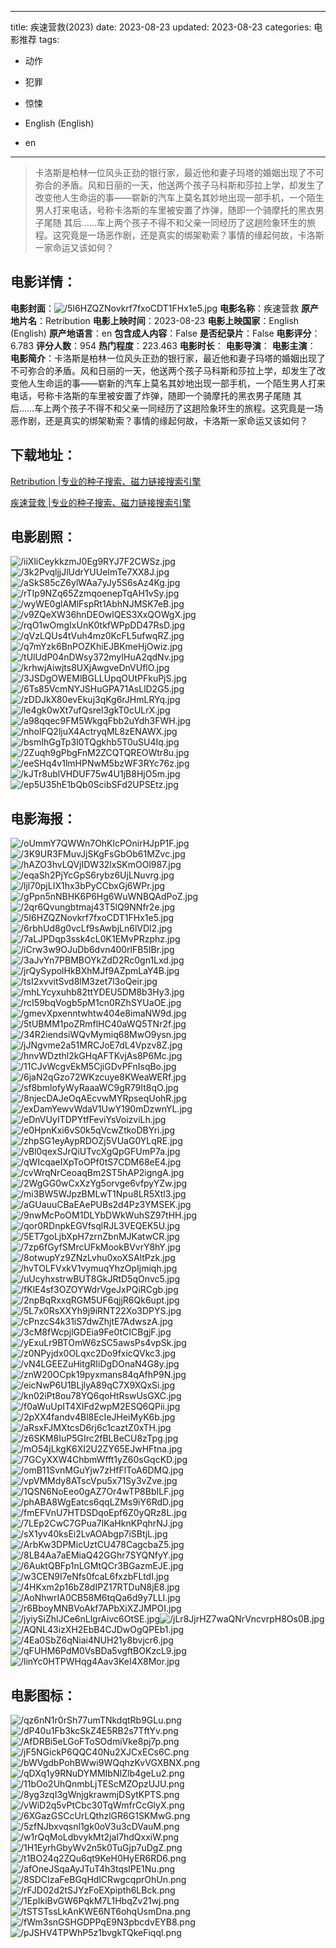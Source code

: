 
---
title: 疾速营救(2023)
date: 2023-08-23
updated: 2023-08-23
categories: 电影推荐
tags:
- 动作
- 犯罪
- 惊悚

- English (English)
- en
---


> 卡洛斯是柏林一位风头正劲的银行家，最近他和妻子玛塔的婚姻出现了不可弥合的矛盾。风和日丽的一天，他送两个孩子马科斯和莎拉上学，却发生了改变他人生命运的事——崭新的汽车上莫名其妙地出现一部手机，一个陌生男人打来电话，号称卡洛斯的车里被安置了炸弹，随即一个骑摩托的黑衣男子尾随 其后……车上两个孩子不得不和父亲一同经历了这趟险象环生的旅程。这究竟是一场恶作剧，还是真实的绑架勒索？事情的缘起何故，卡洛斯一家命运又该如何？

## **电影详情**：

**电影封面**：<img src="https://image.tmdb.org/t/p/w200/5I6HZQZNovkrf7fxoCDT1FHx1e5.jpg" alt="/5I6HZQZNovkrf7fxoCDT1FHx1e5.jpg" title="/5I6HZQZNovkrf7fxoCDT1FHx1e5.jpg">
**电影名称**：疾速营救
**原产地片名**：Retribution
**电影上映时间**：2023-08-23
**电影上映国家**：English (English)
**原产地语言**：en
**包含成人内容**：False
**是否纪录片**：False
**电影评分**：6.783
**评分人数**：954
**热门程度**：223.463
**电影时长**：
**电影导演**：
**电影主演**：
**电影简介**：卡洛斯是柏林一位风头正劲的银行家，最近他和妻子玛塔的婚姻出现了不可弥合的矛盾。风和日丽的一天，他送两个孩子马科斯和莎拉上学，却发生了改变他人生命运的事——崭新的汽车上莫名其妙地出现一部手机，一个陌生男人打来电话，号称卡洛斯的车里被安置了炸弹，随即一个骑摩托的黑衣男子尾随 其后……车上两个孩子不得不和父亲一同经历了这趟险象环生的旅程。这究竟是一场恶作剧，还是真实的绑架勒索？事情的缘起何故，卡洛斯一家命运又该如何？

## **下载地址**：
[Retribution |专业的种子搜索、磁力链接搜索引擎](https://movie.amd794.com:2083/?search=Retribution&ordering=&mode=match_phrase&page_size=10&page=1)

[疾速营救 |专业的种子搜索、磁力链接搜索引擎](https://movie.amd794.com:2083/?search=%E7%96%BE%E9%80%9F%E8%90%A5%E6%95%91&ordering=&mode=match_phrase&page_size=10&page=1)
 

## **电影剧照**：
<img src="https://image.tmdb.org/t/p/original/iiXliCeykkzmJ0Eg9RYJ7F2CWSz.jpg" alt="/iiXliCeykkzmJ0Eg9RYJ7F2CWSz.jpg" title="/iiXliCeykkzmJ0Eg9RYJ7F2CWSz.jpg"><img src="https://image.tmdb.org/t/p/original/3k2PvqljjJlUdrYUUeImTe7XX8J.jpg" alt="/3k2PvqljjJlUdrYUUeImTe7XX8J.jpg" title="/3k2PvqljjJlUdrYUUeImTe7XX8J.jpg"><img src="https://image.tmdb.org/t/p/original/aSkS85cZ6ylWAa7yJy5S6sAz4Kg.jpg" alt="/aSkS85cZ6ylWAa7yJy5S6sAz4Kg.jpg" title="/aSkS85cZ6ylWAa7yJy5S6sAz4Kg.jpg"><img src="https://image.tmdb.org/t/p/original/rTIp9NZq65ZzmqoenepTqAH1vSy.jpg" alt="/rTIp9NZq65ZzmqoenepTqAH1vSy.jpg" title="/rTIp9NZq65ZzmqoenepTqAH1vSy.jpg"><img src="https://image.tmdb.org/t/p/original/wyWE0glAMlFspRt1AbhNJMSK7eB.jpg" alt="/wyWE0glAMlFspRt1AbhNJMSK7eB.jpg" title="/wyWE0glAMlFspRt1AbhNJMSK7eB.jpg"><img src="https://image.tmdb.org/t/p/original/v9ZQeXW36hnDEOwlQES3XxQOWgX.jpg" alt="/v9ZQeXW36hnDEOwlQES3XxQOWgX.jpg" title="/v9ZQeXW36hnDEOwlQES3XxQOWgX.jpg"><img src="https://image.tmdb.org/t/p/original/rqO1wOmgIxUnK0tkfWPpDD47RsD.jpg" alt="/rqO1wOmgIxUnK0tkfWPpDD47RsD.jpg" title="/rqO1wOmgIxUnK0tkfWPpDD47RsD.jpg"><img src="https://image.tmdb.org/t/p/original/qVzLQUs4tVuh4mz0KcFL5ufwqRZ.jpg" alt="/qVzLQUs4tVuh4mz0KcFL5ufwqRZ.jpg" title="/qVzLQUs4tVuh4mz0KcFL5ufwqRZ.jpg"><img src="https://image.tmdb.org/t/p/original/q7mYzk6BnPOZKhiEJBKmeHjOwiz.jpg" alt="/q7mYzk6BnPOZKhiEJBKmeHjOwiz.jpg" title="/q7mYzk6BnPOZKhiEJBKmeHjOwiz.jpg"><img src="https://image.tmdb.org/t/p/original/tUlUdP04nDWsy372myIHuA2qdNv.jpg" alt="/tUlUdP04nDWsy372myIHuA2qdNv.jpg" title="/tUlUdP04nDWsy372myIHuA2qdNv.jpg"><img src="https://image.tmdb.org/t/p/original/krhwjAiwjts8UXjAwgveDnVUflO.jpg" alt="/krhwjAiwjts8UXjAwgveDnVUflO.jpg" title="/krhwjAiwjts8UXjAwgveDnVUflO.jpg"><img src="https://image.tmdb.org/t/p/original/3JSDgOWEMlBGLLUpqOUtPFkuPjS.jpg" alt="/3JSDgOWEMlBGLLUpqOUtPFkuPjS.jpg" title="/3JSDgOWEMlBGLLUpqOUtPFkuPjS.jpg"><img src="https://image.tmdb.org/t/p/original/6Ts85VcmNYJSHuGPA71AsLlD2G5.jpg" alt="/6Ts85VcmNYJSHuGPA71AsLlD2G5.jpg" title="/6Ts85VcmNYJSHuGPA71AsLlD2G5.jpg"><img src="https://image.tmdb.org/t/p/original/zDDJkX80evEkuj3qKg6rJHmLRYq.jpg" alt="/zDDJkX80evEkuj3qKg6rJHmLRYq.jpg" title="/zDDJkX80evEkuj3qKg6rJHmLRYq.jpg"><img src="https://image.tmdb.org/t/p/original/le4gk0wXt7ufQsrel3gkT0cULrX.jpg" alt="/le4gk0wXt7ufQsrel3gkT0cULrX.jpg" title="/le4gk0wXt7ufQsrel3gkT0cULrX.jpg"><img src="https://image.tmdb.org/t/p/original/a98qqec9FM5WkgqFbb2uYdh3FWH.jpg" alt="/a98qqec9FM5WkgqFbb2uYdh3FWH.jpg" title="/a98qqec9FM5WkgqFbb2uYdh3FWH.jpg"><img src="https://image.tmdb.org/t/p/original/nholFQ2ljuX4ActryqML8zENAWX.jpg" alt="/nholFQ2ljuX4ActryqML8zENAWX.jpg" title="/nholFQ2ljuX4ActryqML8zENAWX.jpg"><img src="https://image.tmdb.org/t/p/original/bsmIhGgTp3I0TQgkhb5T0uSU4Iq.jpg" alt="/bsmIhGgTp3I0TQgkhb5T0uSU4Iq.jpg" title="/bsmIhGgTp3I0TQgkhb5T0uSU4Iq.jpg"><img src="https://image.tmdb.org/t/p/original/2Zuqh9gPbgFnM2ZCQTQREOWtr8u.jpg" alt="/2Zuqh9gPbgFnM2ZCQTQREOWtr8u.jpg" title="/2Zuqh9gPbgFnM2ZCQTQREOWtr8u.jpg"><img src="https://image.tmdb.org/t/p/original/eeSHq4v1lmHPNwM5bzWF3RYc76z.jpg" alt="/eeSHq4v1lmHPNwM5bzWF3RYc76z.jpg" title="/eeSHq4v1lmHPNwM5bzWF3RYc76z.jpg"><img src="https://image.tmdb.org/t/p/original/kJTr8ublVHDUF75w4U1jB8HjO5m.jpg" alt="/kJTr8ublVHDUF75w4U1jB8HjO5m.jpg" title="/kJTr8ublVHDUF75w4U1jB8HjO5m.jpg"><img src="https://image.tmdb.org/t/p/original/ep5U35hE1bQb0ScibSFd2UPSEtz.jpg" alt="/ep5U35hE1bQb0ScibSFd2UPSEtz.jpg" title="/ep5U35hE1bQb0ScibSFd2UPSEtz.jpg">

## **电影海报**：
<img src="https://image.tmdb.org/t/p/original/oUmmY7QWWn7OhKlcPOnirHJpP1F.jpg" alt="/oUmmY7QWWn7OhKlcPOnirHJpP1F.jpg" title="/oUmmY7QWWn7OhKlcPOnirHJpP1F.jpg"><img src="https://image.tmdb.org/t/p/original/3K9UR3FMuvJjSKgFsGbOb61MZvc.jpg" alt="/3K9UR3FMuvJjSKgFsGbOb61MZvc.jpg" title="/3K9UR3FMuvJjSKgFsGbOb61MZvc.jpg"><img src="https://image.tmdb.org/t/p/original/hAZO3hvLQVjIDW32lxSKmOOl987.jpg" alt="/hAZO3hvLQVjIDW32lxSKmOOl987.jpg" title="/hAZO3hvLQVjIDW32lxSKmOOl987.jpg"><img src="https://image.tmdb.org/t/p/original/eqaSh2PjYcGpS6rybz6UjLNuvrg.jpg" alt="/eqaSh2PjYcGpS6rybz6UjLNuvrg.jpg" title="/eqaSh2PjYcGpS6rybz6UjLNuvrg.jpg"><img src="https://image.tmdb.org/t/p/original/ljl70pjLIX1hx3bPyCCbxGj6WPr.jpg" alt="/ljl70pjLIX1hx3bPyCCbxGj6WPr.jpg" title="/ljl70pjLIX1hx3bPyCCbxGj6WPr.jpg"><img src="https://image.tmdb.org/t/p/original/gPpn5nNBHK6P6Hg6WuWNBQAdPoZ.jpg" alt="/gPpn5nNBHK6P6Hg6WuWNBQAdPoZ.jpg" title="/gPpn5nNBHK6P6Hg6WuWNBQAdPoZ.jpg"><img src="https://image.tmdb.org/t/p/original/2qr6Qvungbtmaj43T5lQ9NNfr2e.jpg" alt="/2qr6Qvungbtmaj43T5lQ9NNfr2e.jpg" title="/2qr6Qvungbtmaj43T5lQ9NNfr2e.jpg"><img src="https://image.tmdb.org/t/p/original/5I6HZQZNovkrf7fxoCDT1FHx1e5.jpg" alt="/5I6HZQZNovkrf7fxoCDT1FHx1e5.jpg" title="/5I6HZQZNovkrf7fxoCDT1FHx1e5.jpg"><img src="https://image.tmdb.org/t/p/original/6rbhUd8g0vcLf9sAwbjLn6lVDl2.jpg" alt="/6rbhUd8g0vcLf9sAwbjLn6lVDl2.jpg" title="/6rbhUd8g0vcLf9sAwbjLn6lVDl2.jpg"><img src="https://image.tmdb.org/t/p/original/7aLJPDqp3ssk4cL0K1EMvPRzphz.jpg" alt="/7aLJPDqp3ssk4cL0K1EMvPRzphz.jpg" title="/7aLJPDqp3ssk4cL0K1EMvPRzphz.jpg"><img src="https://image.tmdb.org/t/p/original/iCrw3w9OJuDb6dvn400rlFB5IBr.jpg" alt="/iCrw3w9OJuDb6dvn400rlFB5IBr.jpg" title="/iCrw3w9OJuDb6dvn400rlFB5IBr.jpg"><img src="https://image.tmdb.org/t/p/original/3aJvYn7PBMBOYkZdD2Rc0gn1Lxd.jpg" alt="/3aJvYn7PBMBOYkZdD2Rc0gn1Lxd.jpg" title="/3aJvYn7PBMBOYkZdD2Rc0gn1Lxd.jpg"><img src="https://image.tmdb.org/t/p/original/jrQySypolHkBXhMJf9AZpmLaY4B.jpg" alt="/jrQySypolHkBXhMJf9AZpmLaY4B.jpg" title="/jrQySypolHkBXhMJf9AZpmLaY4B.jpg"><img src="https://image.tmdb.org/t/p/original/tsI2xvvitSvd8lM3zet7l3oQeir.jpg" alt="/tsI2xvvitSvd8lM3zet7l3oQeir.jpg" title="/tsI2xvvitSvd8lM3zet7l3oQeir.jpg"><img src="https://image.tmdb.org/t/p/original/mhLYcyxuhb82ttYDEU5DM8b3Hy3.jpg" alt="/mhLYcyxuhb82ttYDEU5DM8b3Hy3.jpg" title="/mhLYcyxuhb82ttYDEU5DM8b3Hy3.jpg"><img src="https://image.tmdb.org/t/p/original/rcI59bqVogb5pM1cn0RZhSYUaOE.jpg" alt="/rcI59bqVogb5pM1cn0RZhSYUaOE.jpg" title="/rcI59bqVogb5pM1cn0RZhSYUaOE.jpg"><img src="https://image.tmdb.org/t/p/original/gmevXpxenntwhtw404e8imaNW9d.jpg" alt="/gmevXpxenntwhtw404e8imaNW9d.jpg" title="/gmevXpxenntwhtw404e8imaNW9d.jpg"><img src="https://image.tmdb.org/t/p/original/5tUBMM1poZRmflHC40aWQ5TNr2f.jpg" alt="/5tUBMM1poZRmflHC40aWQ5TNr2f.jpg" title="/5tUBMM1poZRmflHC40aWQ5TNr2f.jpg"><img src="https://image.tmdb.org/t/p/original/34R2iendsiWQvMymiq68MwO9ysn.jpg" alt="/34R2iendsiWQvMymiq68MwO9ysn.jpg" title="/34R2iendsiWQvMymiq68MwO9ysn.jpg"><img src="https://image.tmdb.org/t/p/original/jJNgvme2a51MRCJoE7dL4Vpzv8Z.jpg" alt="/jJNgvme2a51MRCJoE7dL4Vpzv8Z.jpg" title="/jJNgvme2a51MRCJoE7dL4Vpzv8Z.jpg"><img src="https://image.tmdb.org/t/p/original/hnvWDzthl2kGHqAFTKvjAs8P6Mc.jpg" alt="/hnvWDzthl2kGHqAFTKvjAs8P6Mc.jpg" title="/hnvWDzthl2kGHqAFTKvjAs8P6Mc.jpg"><img src="https://image.tmdb.org/t/p/original/11CJvWcgvEkM5CjiGDvPFnIsqBo.jpg" alt="/11CJvWcgvEkM5CjiGDvPFnIsqBo.jpg" title="/11CJvWcgvEkM5CjiGDvPFnIsqBo.jpg"><img src="https://image.tmdb.org/t/p/original/6jaN2qGzo72WKzcuye8KWeaWERf.jpg" alt="/6jaN2qGzo72WKzcuye8KWeaWERf.jpg" title="/6jaN2qGzo72WKzcuye8KWeaWERf.jpg"><img src="https://image.tmdb.org/t/p/original/sf8bmlofyWyRaaaWC9gR79It8qO.jpg" alt="/sf8bmlofyWyRaaaWC9gR79It8qO.jpg" title="/sf8bmlofyWyRaaaWC9gR79It8qO.jpg"><img src="https://image.tmdb.org/t/p/original/8njecDAJeOqAEcvwMYRpseqUohR.jpg" alt="/8njecDAJeOqAEcvwMYRpseqUohR.jpg" title="/8njecDAJeOqAEcvwMYRpseqUohR.jpg"><img src="https://image.tmdb.org/t/p/original/exDamYewvWdaV1UwY190mDzwnYL.jpg" alt="/exDamYewvWdaV1UwY190mDzwnYL.jpg" title="/exDamYewvWdaV1UwY190mDzwnYL.jpg"><img src="https://image.tmdb.org/t/p/original/eDnVUyITDPYtfFeviYsVoizviLh.jpg" alt="/eDnVUyITDPYtfFeviYsVoizviLh.jpg" title="/eDnVUyITDPYtfFeviYsVoizviLh.jpg"><img src="https://image.tmdb.org/t/p/original/e0HpnKxi6vS0k5qVcwZtkoDBYri.jpg" alt="/e0HpnKxi6vS0k5qVcwZtkoDBYri.jpg" title="/e0HpnKxi6vS0k5qVcwZtkoDBYri.jpg"><img src="https://image.tmdb.org/t/p/original/zhpSG1eyAypRDOZj5VUaG0YLqRE.jpg" alt="/zhpSG1eyAypRDOZj5VUaG0YLqRE.jpg" title="/zhpSG1eyAypRDOZj5VUaG0YLqRE.jpg"><img src="https://image.tmdb.org/t/p/original/vBl0qexSJrQiUTvcXgQpGFUmP7a.jpg" alt="/vBl0qexSJrQiUTvcXgQpGFUmP7a.jpg" title="/vBl0qexSJrQiUTvcXgQpGFUmP7a.jpg"><img src="https://image.tmdb.org/t/p/original/qWIcqaeIXpToOPf0tS7CDM68eE4.jpg" alt="/qWIcqaeIXpToOPf0tS7CDM68eE4.jpg" title="/qWIcqaeIXpToOPf0tS7CDM68eE4.jpg"><img src="https://image.tmdb.org/t/p/original/cvWrqNrCeoaqBm2ST5hAP2igngA.jpg" alt="/cvWrqNrCeoaqBm2ST5hAP2igngA.jpg" title="/cvWrqNrCeoaqBm2ST5hAP2igngA.jpg"><img src="https://image.tmdb.org/t/p/original/2WgGG0wCxXzYg5orvge6vfpyYZw.jpg" alt="/2WgGG0wCxXzYg5orvge6vfpyYZw.jpg" title="/2WgGG0wCxXzYg5orvge6vfpyYZw.jpg"><img src="https://image.tmdb.org/t/p/original/mi3BW5WJpzBMLwT1Npu8LR5Xtl3.jpg" alt="/mi3BW5WJpzBMLwT1Npu8LR5Xtl3.jpg" title="/mi3BW5WJpzBMLwT1Npu8LR5Xtl3.jpg"><img src="https://image.tmdb.org/t/p/original/aGUauuCBaEAePUBs2d4Pz3YMSEK.jpg" alt="/aGUauuCBaEAePUBs2d4Pz3YMSEK.jpg" title="/aGUauuCBaEAePUBs2d4Pz3YMSEK.jpg"><img src="https://image.tmdb.org/t/p/original/9nwMcPoOM1DLYbDWkWuhSZ97tHH.jpg" alt="/9nwMcPoOM1DLYbDWkWuhSZ97tHH.jpg" title="/9nwMcPoOM1DLYbDWkWuhSZ97tHH.jpg"><img src="https://image.tmdb.org/t/p/original/qor0RDnpkEGVfsqlRJL3VEQEK5U.jpg" alt="/qor0RDnpkEGVfsqlRJL3VEQEK5U.jpg" title="/qor0RDnpkEGVfsqlRJL3VEQEK5U.jpg"><img src="https://image.tmdb.org/t/p/original/5ET7goLjbXpH7zrnZbnMJKatwCR.jpg" alt="/5ET7goLjbXpH7zrnZbnMJKatwCR.jpg" title="/5ET7goLjbXpH7zrnZbnMJKatwCR.jpg"><img src="https://image.tmdb.org/t/p/original/7zp6fGyfSMrcUFkMookBVvrY8hY.jpg" alt="/7zp6fGyfSMrcUFkMookBVvrY8hY.jpg" title="/7zp6fGyfSMrcUFkMookBVvrY8hY.jpg"><img src="https://image.tmdb.org/t/p/original/8otwupYz9ZNzLvhu0xoXSAltPzk.jpg" alt="/8otwupYz9ZNzLvhu0xoXSAltPzk.jpg" title="/8otwupYz9ZNzLvhu0xoXSAltPzk.jpg"><img src="https://image.tmdb.org/t/p/original/hvTOLFVxkV1vymuqYhzOpIjmiqh.jpg" alt="/hvTOLFVxkV1vymuqYhzOpIjmiqh.jpg" title="/hvTOLFVxkV1vymuqYhzOpIjmiqh.jpg"><img src="https://image.tmdb.org/t/p/original/uUcyhxstrwBUT8GkJRtD5qOnvc5.jpg" alt="/uUcyhxstrwBUT8GkJRtD5qOnvc5.jpg" title="/uUcyhxstrwBUT8GkJRtD5qOnvc5.jpg"><img src="https://image.tmdb.org/t/p/original/fKlE4sf3OZOYWdrVgeJxPQiRCgb.jpg" alt="/fKlE4sf3OZOYWdrVgeJxPQiRCgb.jpg" title="/fKlE4sf3OZOYWdrVgeJxPQiRCgb.jpg"><img src="https://image.tmdb.org/t/p/original/2npBqRxxqRGM5UF6qjjR6Qk6upt.jpg" alt="/2npBqRxxqRGM5UF6qjjR6Qk6upt.jpg" title="/2npBqRxxqRGM5UF6qjjR6Qk6upt.jpg"><img src="https://image.tmdb.org/t/p/original/5L7x0RsXXYh9j9iRNT22Xo3DPYS.jpg" alt="/5L7x0RsXXYh9j9iRNT22Xo3DPYS.jpg" title="/5L7x0RsXXYh9j9iRNT22Xo3DPYS.jpg"><img src="https://image.tmdb.org/t/p/original/cPnzcS4k31iS7dwZhjtE7AdwszA.jpg" alt="/cPnzcS4k31iS7dwZhjtE7AdwszA.jpg" title="/cPnzcS4k31iS7dwZhjtE7AdwszA.jpg"><img src="https://image.tmdb.org/t/p/original/3cM8fWcpjlGDEia9Fe0tCICBgjF.jpg" alt="/3cM8fWcpjlGDEia9Fe0tCICBgjF.jpg" title="/3cM8fWcpjlGDEia9Fe0tCICBgjF.jpg"><img src="https://image.tmdb.org/t/p/original/yExuLr9BTOmW6zSC5awsPs4vpSk.jpg" alt="/yExuLr9BTOmW6zSC5awsPs4vpSk.jpg" title="/yExuLr9BTOmW6zSC5awsPs4vpSk.jpg"><img src="https://image.tmdb.org/t/p/original/z0NPyjdx0OLqxc2Do9fxicQVkc3.jpg" alt="/z0NPyjdx0OLqxc2Do9fxicQVkc3.jpg" title="/z0NPyjdx0OLqxc2Do9fxicQVkc3.jpg"><img src="https://image.tmdb.org/t/p/original/vN4LGEEZuHitgRIiDgDOnaN4G8y.jpg" alt="/vN4LGEEZuHitgRIiDgDOnaN4G8y.jpg" title="/vN4LGEEZuHitgRIiDgDOnaN4G8y.jpg"><img src="https://image.tmdb.org/t/p/original/znW20OCpk19pyxmans84qAfhP9N.jpg" alt="/znW20OCpk19pyxmans84qAfhP9N.jpg" title="/znW20OCpk19pyxmans84qAfhP9N.jpg"><img src="https://image.tmdb.org/t/p/original/eicNwP6U1BLjlyA89qC7X9XQxSi.jpg" alt="/eicNwP6U1BLjlyA89qC7X9XQxSi.jpg" title="/eicNwP6U1BLjlyA89qC7X9XQxSi.jpg"><img src="https://image.tmdb.org/t/p/original/kn02iPt8ou78YQ6qoHtRswUsGXC.jpg" alt="/kn02iPt8ou78YQ6qoHtRswUsGXC.jpg" title="/kn02iPt8ou78YQ6qoHtRswUsGXC.jpg"><img src="https://image.tmdb.org/t/p/original/f0aWuUpIT4XIFd2wpM2ESQ6QPii.jpg" alt="/f0aWuUpIT4XIFd2wpM2ESQ6QPii.jpg" title="/f0aWuUpIT4XIFd2wpM2ESQ6QPii.jpg"><img src="https://image.tmdb.org/t/p/original/2pXX4fandv4Bl8EcIeJHeiMyK6b.jpg" alt="/2pXX4fandv4Bl8EcIeJHeiMyK6b.jpg" title="/2pXX4fandv4Bl8EcIeJHeiMyK6b.jpg"><img src="https://image.tmdb.org/t/p/original/aRsxFJMXtcsD6rj6c1caztZ0xTH.jpg" alt="/aRsxFJMXtcsD6rj6c1caztZ0xTH.jpg" title="/aRsxFJMXtcsD6rj6c1caztZ0xTH.jpg"><img src="https://image.tmdb.org/t/p/original/z6SKM8IuP5GIrc2fBLBeCU8zTpg.jpg" alt="/z6SKM8IuP5GIrc2fBLBeCU8zTpg.jpg" title="/z6SKM8IuP5GIrc2fBLBeCU8zTpg.jpg"><img src="https://image.tmdb.org/t/p/original/mO54jLkgK6XI2U2ZY65EJwHFtna.jpg" alt="/mO54jLkgK6XI2U2ZY65EJwHFtna.jpg" title="/mO54jLkgK6XI2U2ZY65EJwHFtna.jpg"><img src="https://image.tmdb.org/t/p/original/7GCyXXW4ChbmWfft1yZ60sGqcKD.jpg" alt="/7GCyXXW4ChbmWfft1yZ60sGqcKD.jpg" title="/7GCyXXW4ChbmWfft1yZ60sGqcKD.jpg"><img src="https://image.tmdb.org/t/p/original/omB11SvnMGuYjw7zHfFlToA6DMQ.jpg" alt="/omB11SvnMGuYjw7zHfFlToA6DMQ.jpg" title="/omB11SvnMGuYjw7zHfFlToA6DMQ.jpg"><img src="https://image.tmdb.org/t/p/original/vpVMMdy8ATscVpu5x71Sy3vZve.jpg" alt="/vpVMMdy8ATscVpu5x71Sy3vZve.jpg" title="/vpVMMdy8ATscVpu5x71Sy3vZve.jpg"><img src="https://image.tmdb.org/t/p/original/1QSN6NoEeo0gAZ7Or4wTP8BbILF.jpg" alt="/1QSN6NoEeo0gAZ7Or4wTP8BbILF.jpg" title="/1QSN6NoEeo0gAZ7Or4wTP8BbILF.jpg"><img src="https://image.tmdb.org/t/p/original/phABA8WgEatcs6qqLZMs9iY6RdD.jpg" alt="/phABA8WgEatcs6qqLZMs9iY6RdD.jpg" title="/phABA8WgEatcs6qqLZMs9iY6RdD.jpg"><img src="https://image.tmdb.org/t/p/original/fmEFVnU7HTDSDqoEpf6Z0yQRz8L.jpg" alt="/fmEFVnU7HTDSDqoEpf6Z0yQRz8L.jpg" title="/fmEFVnU7HTDSDqoEpf6Z0yQRz8L.jpg"><img src="https://image.tmdb.org/t/p/original/7LEp2CwC7GPua7lKaHknKPqhrNJ.jpg" alt="/7LEp2CwC7GPua7lKaHknKPqhrNJ.jpg" title="/7LEp2CwC7GPua7lKaHknKPqhrNJ.jpg"><img src="https://image.tmdb.org/t/p/original/sX1yv40ksEi2LvAOAbgp7iSBtjL.jpg" alt="/sX1yv40ksEi2LvAOAbgp7iSBtjL.jpg" title="/sX1yv40ksEi2LvAOAbgp7iSBtjL.jpg"><img src="https://image.tmdb.org/t/p/original/ArbKw3DPMicUztCU478CagcbaZ5.jpg" alt="/ArbKw3DPMicUztCU478CagcbaZ5.jpg" title="/ArbKw3DPMicUztCU478CagcbaZ5.jpg"><img src="https://image.tmdb.org/t/p/original/8LB4Aa7aEMiaQ42GGhr7SYQNfyY.jpg" alt="/8LB4Aa7aEMiaQ42GGhr7SYQNfyY.jpg" title="/8LB4Aa7aEMiaQ42GGhr7SYQNfyY.jpg"><img src="https://image.tmdb.org/t/p/original/6AuktQBFp1nLGMtQCr3BGazmEJE.jpg" alt="/6AuktQBFp1nLGMtQCr3BGazmEJE.jpg" title="/6AuktQBFp1nLGMtQCr3BGazmEJE.jpg"><img src="https://image.tmdb.org/t/p/original/w3CEN9I7eNfs0fcaL6fxzbFLtdI.jpg" alt="/w3CEN9I7eNfs0fcaL6fxzbFLtdI.jpg" title="/w3CEN9I7eNfs0fcaL6fxzbFLtdI.jpg"><img src="https://image.tmdb.org/t/p/original/4HKxm2p16bZ8dIPZ17RTDuN8jE8.jpg" alt="/4HKxm2p16bZ8dIPZ17RTDuN8jE8.jpg" title="/4HKxm2p16bZ8dIPZ17RTDuN8jE8.jpg"><img src="https://image.tmdb.org/t/p/original/AoNhwrIA0CB58M6tqQa6d9y7LLI.jpg" alt="/AoNhwrIA0CB58M6tqQa6d9y7LLI.jpg" title="/AoNhwrIA0CB58M6tqQa6d9y7LLI.jpg"><img src="https://image.tmdb.org/t/p/original/r6BboyMNBVoAkf7APbXiXZJMPOI.jpg" alt="/r6BboyMNBVoAkf7APbXiXZJMPOI.jpg" title="/r6BboyMNBVoAkf7APbXiXZJMPOI.jpg"><img src="https://image.tmdb.org/t/p/original/jyiySiZhlJCe6nLlgrAivc6OtSE.jpg" alt="/jyiySiZhlJCe6nLlgrAivc6OtSE.jpg" title="/jyiySiZhlJCe6nLlgrAivc6OtSE.jpg"><img src="https://image.tmdb.org/t/p/original/jLr8JjrHZ7waQNrVncvrpH8Os0B.jpg" alt="/jLr8JjrHZ7waQNrVncvrpH8Os0B.jpg" title="/jLr8JjrHZ7waQNrVncvrpH8Os0B.jpg"><img src="https://image.tmdb.org/t/p/original/AQNL43izXH2EbB4CJDwOgQPEb1.jpg" alt="/AQNL43izXH2EbB4CJDwOgQPEb1.jpg" title="/AQNL43izXH2EbB4CJDwOgQPEb1.jpg"><img src="https://image.tmdb.org/t/p/original/4Ea0SbZ6qNiai4NUH21y8bvjcr6.jpg" alt="/4Ea0SbZ6qNiai4NUH21y8bvjcr6.jpg" title="/4Ea0SbZ6qNiai4NUH21y8bvjcr6.jpg"><img src="https://image.tmdb.org/t/p/original/qFUHM6PdM0VsBDa5vgftBOKzcL9.jpg" alt="/qFUHM6PdM0VsBDa5vgftBOKzcL9.jpg" title="/qFUHM6PdM0VsBDa5vgftBOKzcL9.jpg"><img src="https://image.tmdb.org/t/p/original/linYc0HTPWHqg4Aav3KeI4X8Mor.jpg" alt="/linYc0HTPWHqg4Aav3KeI4X8Mor.jpg" title="/linYc0HTPWHqg4Aav3KeI4X8Mor.jpg">

## **电影图标**：
<img src="https://image.tmdb.org/t/p/original/qz6nN1r0rSh77umTNkdqtRb9GLu.png" alt="/qz6nN1r0rSh77umTNkdqtRb9GLu.png" title="/qz6nN1r0rSh77umTNkdqtRb9GLu.png"><img src="https://image.tmdb.org/t/p/original/dP40u1Fb3kcSkZ4E5RB2s7TftYv.png" alt="/dP40u1Fb3kcSkZ4E5RB2s7TftYv.png" title="/dP40u1Fb3kcSkZ4E5RB2s7TftYv.png"><img src="https://image.tmdb.org/t/p/original/AfDRBi5eLGoFToSOdmiVke8pj7p.png" alt="/AfDRBi5eLGoFToSOdmiVke8pj7p.png" title="/AfDRBi5eLGoFToSOdmiVke8pj7p.png"><img src="https://image.tmdb.org/t/p/original/jF5NGickP6QQC40Nu2XJCxECs6C.png" alt="/jF5NGickP6QQC40Nu2XJCxECs6C.png" title="/jF5NGickP6QQC40Nu2XJCxECs6C.png"><img src="https://image.tmdb.org/t/p/original/bWVgdbPohBWwi9WQqhzKvVGXBNX.png" alt="/bWVgdbPohBWwi9WQqhzKvVGXBNX.png" title="/bWVgdbPohBWwi9WQqhzKvVGXBNX.png"><img src="https://image.tmdb.org/t/p/original/qDXq1y9RNuDYMMIbNIZlb4geLu2.png" alt="/qDXq1y9RNuDYMMIbNIZlb4geLu2.png" title="/qDXq1y9RNuDYMMIbNIZlb4geLu2.png"><img src="https://image.tmdb.org/t/p/original/11bOo2UhQnmbLjTEScMZOpzUJU.png" alt="/11bOo2UhQnmbLjTEScMZOpzUJU.png" title="/11bOo2UhQnmbLjTEScMZOpzUJU.png"><img src="https://image.tmdb.org/t/p/original/8yg3zqI3gWnjgkrawmjDSytKPTS.png" alt="/8yg3zqI3gWnjgkrawmjDSytKPTS.png" title="/8yg3zqI3gWnjgkrawmjDSytKPTS.png"><img src="https://image.tmdb.org/t/p/original/vWiD2q5vPtCbc30TqWmfrCcGlyX.png" alt="/vWiD2q5vPtCbc30TqWmfrCcGlyX.png" title="/vWiD2q5vPtCbc30TqWmfrCcGlyX.png"><img src="https://image.tmdb.org/t/p/original/6XGazGSCcUrLQthzlGR6G1SKMwG.png" alt="/6XGazGSCcUrLQthzlGR6G1SKMwG.png" title="/6XGazGSCcUrLQthzlGR6G1SKMwG.png"><img src="https://image.tmdb.org/t/p/original/5zfNJbxvqsnl1gk0oV3u3cDVauM.png" alt="/5zfNJbxvqsnl1gk0oV3u3cDVauM.png" title="/5zfNJbxvqsnl1gk0oV3u3cDVauM.png"><img src="https://image.tmdb.org/t/p/original/w1rQqMoLdbvykMt2jaI7hdQxxiW.png" alt="/w1rQqMoLdbvykMt2jaI7hdQxxiW.png" title="/w1rQqMoLdbvykMt2jaI7hdQxxiW.png"><img src="https://image.tmdb.org/t/p/original/1H1EyrhGbyWv2n5k0TuGjp7uDgZ.png" alt="/1H1EyrhGbyWv2n5k0TuGjp7uDgZ.png" title="/1H1EyrhGbyWv2n5k0TuGjp7uDgZ.png"><img src="https://image.tmdb.org/t/p/original/t1BO24q2ZQu6qt9KeH0HyER6RD6.png" alt="/t1BO24q2ZQu6qt9KeH0HyER6RD6.png" title="/t1BO24q2ZQu6qt9KeH0HyER6RD6.png"><img src="https://image.tmdb.org/t/p/original/afOneJSqaAyJTuT4h3tqslPE1Nu.png" alt="/afOneJSqaAyJTuT4h3tqslPE1Nu.png" title="/afOneJSqaAyJTuT4h3tqslPE1Nu.png"><img src="https://image.tmdb.org/t/p/original/8SDCIzaFeBGqHdlCRwgcqprOhUn.png" alt="/8SDCIzaFeBGqHdlCRwgcqprOhUn.png" title="/8SDCIzaFeBGqHdlCRwgcqprOhUn.png"><img src="https://image.tmdb.org/t/p/original/rFJD02d2tSJYzFoEXpipth6LBck.png" alt="/rFJD02d2tSJYzFoEXpipth6LBck.png" title="/rFJD02d2tSJYzFoEXpipth6LBck.png"><img src="https://image.tmdb.org/t/p/original/1EpIkiBvGW6PqkM7L1HbqZv21wj.png" alt="/1EpIkiBvGW6PqkM7L1HbqZv21wj.png" title="/1EpIkiBvGW6PqkM7L1HbqZv21wj.png"><img src="https://image.tmdb.org/t/p/original/tSTSTssLkAnKWE6NT6ohqUsmDna.png" alt="/tSTSTssLkAnKWE6NT6ohqUsmDna.png" title="/tSTSTssLkAnKWE6NT6ohqUsmDna.png"><img src="https://image.tmdb.org/t/p/original/fWm3snGSHGDPPqE9N3pbcdvEYB8.png" alt="/fWm3snGSHGDPPqE9N3pbcdvEYB8.png" title="/fWm3snGSHGDPPqE9N3pbcdvEYB8.png"><img src="https://image.tmdb.org/t/p/original/pJSHV4TPWhP5z1bvgkTQkeFiqql.png" alt="/pJSHV4TPWhP5z1bvgkTQkeFiqql.png" title="/pJSHV4TPWhP5z1bvgkTQkeFiqql.png">
